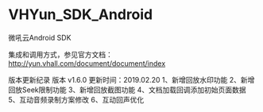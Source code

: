 # VHYun_SDK_Android
微吼云Android SDK

集成和调用方式，参见官方文档：http://yun.vhall.com/document/document/index

版本更新纪录
版本 v1.6.0 更新时间：2019.02.20
1、新增回放水印功能
2、新增回放Seek限制功能
3、新增回放截图功能
4、文档加载回调添加初始页面数据
5、互动音频录制方案修改
6、互动回声优化